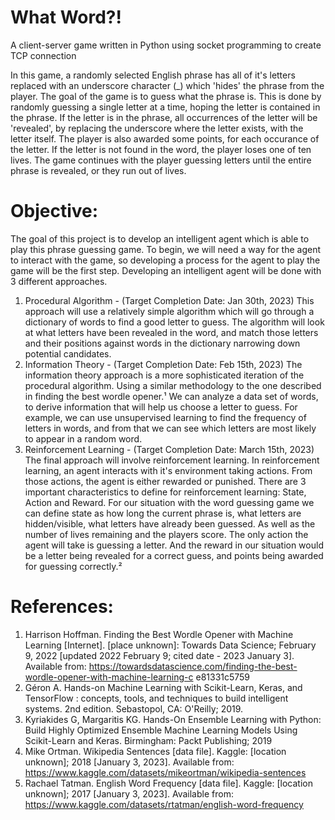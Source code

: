 # What Word?!
 A client-server game written in Python using socket programming to create TCP connection

In this game, a randomly selected English phrase has all of it's letters replaced with an underscore
character (_) which 'hides' the phrase from the player. The goal of the game is to guess what the
phrase is. This is done by randomly guessing a single letter at a time, hoping the letter is
contained in the phrase. If the letter is in the phrase, all occurrences of the letter will be
'revealed', by replacing the underscore where the letter exists, with the letter itself. The player is
also awarded some points, for each occurance of the letter. If the letter is not found in the word,
the player loses one of ten lives. The game continues with the player guessing letters until the
entire phrase is revealed, or they run out of lives.


# Objective:

The goal of this project is to develop an intelligent agent which is able to play this phrase
guessing game. To begin, we will need a way for the agent to interact with the game, so
developing a process for the agent to play the game will be the first step. Developing an
intelligent agent will be done with 3 different approaches.


1. Procedural Algorithm - (Target Completion Date: Jan 30th, 2023)
This approach will use a relatively simple algorithm which will go through a dictionary of words
to find a good letter to guess. The algorithm will look at what letters have been revealed in the
word, and match those letters and their positions against words in the dictionary narrowing
down potential candidates.
2. Information Theory - (Target Completion Date: Feb 15th, 2023)
The information theory approach is a more sophisticated iteration of the procedural algorithm.
Using a similar methodology to the one described in finding the best wordle opener.¹
We can analyze a data set of words, to derive information that will help us choose a letter to
guess. For example, we can use unsupervised learning to find the frequency of letters in words,
and from that we can see which letters are most likely to appear in a random word.
3. Reinforcement Learning - (Target Completion Date: March 15th, 2023)
The final approach will involve reinforcement learning. In reinforcement learning, an agent
interacts with it's environment taking actions. From those actions, the agent is either rewarded
or punished. There are 3 important characteristics to define for reinforcement learning: State,
Action and Reward. For our situation with the word guessing game we can define state as how
long the current phrase is, what letters are hidden/visible, what letters have already been
guessed. As well as the number of lives remaining and the players score. The only action the
agent will take is guessing a letter. And the reward in our situation would be a letter being
revealed for a correct guess, and points being awarded for guessing correctly.²


# References:
1. Harrison Hoffman. Finding the Best Wordle Opener with Machine Learning [Internet].
[place unknown]: Towards Data Science; February 9, 2022 [updated 2022 February 9;
cited date - 2023 January 3]. Available from:
https://towardsdatascience.com/finding-the-best-wordle-opener-with-machine-learning-c
e81331c5759
2. Géron A. Hands-on Machine Learning with Scikit-Learn, Keras, and TensorFlow :
concepts, tools, and techniques to build intelligent systems. 2nd edition. Sebastopol, CA:
O'Reilly; 2019.
3. Kyriakides G, Margaritis KG. Hands-On Ensemble Learning with Python: Build Highly
Optimized Ensemble Machine Learning Models Using Scikit-Learn and Keras.
Birmingham: Packt Publishing; 2019
4. Mike Ortman. Wikipedia Sentences [data file]. Kaggle: [location unknown]; 2018
[January 3, 2023]. Available from:
https://www.kaggle.com/datasets/mikeortman/wikipedia-sentences
5. Rachael Tatman. English Word Frequency [data file]. Kaggle: [location unknown]; 2017
[January 3, 2023]. Available from:
https://www.kaggle.com/datasets/rtatman/english-word-frequency
